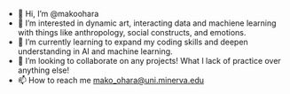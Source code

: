 - 👋 Hi, I’m @makoohara
- 👀 I’m interested in dynamic art, interacting data and machiene learning with things like anthropology, social constructs, and emotions. 
- 🌱 I’m currently learning to expand my coding skills and deepen understanding in AI and machine learning. 
- 💞️ I’m looking to collaborate on any projects! What I lack of practice over anything else!
- 📫 How to reach me mako_ohara@uni.minerva.edu

<!---
makoohara/makoohara is a ✨ special ✨ repository because its `README.md` (this file) appears on your GitHub profile.
You can click the Preview link to take a look at your changes.
--->
